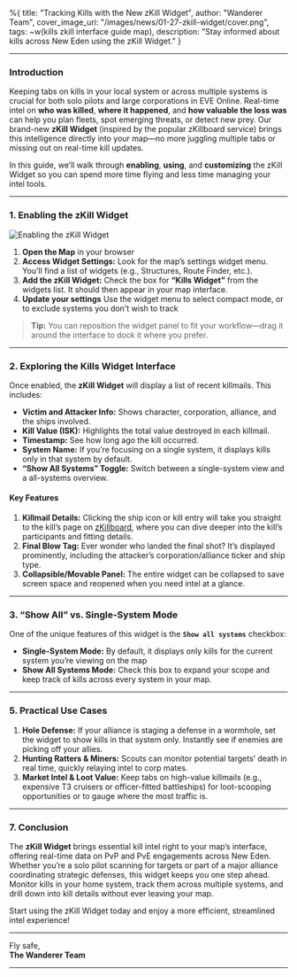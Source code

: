%{
title: "Tracking Kills with the New zKill Widget",
author: "Wanderer Team",
cover_image_uri: "/images/news/01-27-zkill-widget/cover.png",
tags: ~w(kills zkill interface guide map),
description: "Stay informed about kills across New Eden using the zKill Widget."
}

---

### Introduction

Keeping tabs on kills in your local system or across multiple systems is crucial for both solo pilots and large corporations in EVE Online. Real-time intel on **who was killed**, **where it happened**, and **how valuable the loss was** can help you plan fleets, spot emerging threats, or detect new prey. Our brand-new **zKill Widget** (inspired by the popular zKillboard service) brings this intelligence directly into your map—no more juggling multiple tabs or missing out on real-time kill updates.

In this guide, we’ll walk through **enabling**, **using**, and **customizing** the zKill Widget so you can spend more time flying and less time managing your intel tools.

---

### 1. Enabling the zKill Widget

![Enabling the zKill Widget](/images/news/01-27-zkill-widget/enable-zkill.png "Enable zKill Widget")

1. **Open the Map** in your browser
2. **Access Widget Settings:** Look for the map’s settings widget menu. You’ll find a list of widgets (e.g., Structures, Route Finder, etc.).
3. **Add the zKill Widget:** Check the box for **“Kills Widget”**  from the widgets list. It should then appear in your map interface.
4. **Update your settings** Use the widget menu to select compact mode, or to exclude systems you don't wish to track

> **Tip:** You can reposition the widget panel to fit your workflow—drag it around the interface to dock it where you prefer.

---

### 2. Exploring the Kills Widget Interface

Once enabled, the **zKill Widget** will display a list of recent killmails. This includes:

- **Victim and Attacker Info:** Shows character, corporation, alliance, and the ships involved.
- **Kill Value (ISK):** Highlights the total value destroyed in each killmail.
- **Timestamp:** See how long ago the kill occurred.
- **System Name:** If you’re focusing on a single system, it displays kills only in that system by default.  
- **“Show All Systems” Toggle:** Switch between a single-system view and a all-systems overview.

#### Key Features

1. **Killmail Details:** Clicking the ship icon or kill entry will take you straight to the kill’s page on [zKillboard](https://zkillboard.com/), where you can dive deeper into the kill’s participants and fitting details.
2. **Final Blow Tag:** Ever wonder who landed the final shot? It’s displayed prominently, including the attacker’s corporation/alliance ticker and ship type.
3. **Collapsible/Movable Panel:** The entire widget can be collapsed to save screen space and reopened when you need intel at a glance.

---

### 3. “Show All” vs. Single-System Mode

One of the unique features of this widget is the **`Show all systems`** checkbox:

- **Single-System Mode:** By default, it displays only kills for the current system you’re viewing on the map
- **Show All Systems Mode:** Check this box to expand your scope and keep track of kills across every system in your map.

---


### 5. Practical Use Cases

1. **Hole Defense:** If your alliance is staging a defense in a wormhole, set the widget to show kills in that system only. Instantly see if enemies are picking off your allies.
2. **Hunting Ratters & Miners:** Scouts can monitor potential targets’ death in real time, quickly relaying intel to corp mates. 
3. **Market Intel & Loot Value:** Keep tabs on high-value killmails (e.g., expensive T3 cruisers or officer-fitted battleships) for loot-scooping opportunities or to gauge where the most traffic is.

---


### 7. Conclusion

The **zKill Widget** brings essential kill intel right to your map’s interface, offering real-time data on PvP and PvE engagements across New Eden. Whether you’re a solo pilot scanning for targets or part of a major alliance coordinating strategic defenses, this widget keeps you one step ahead. Monitor kills in your home system, track them across multiple systems, and drill down into kill details without ever leaving your map.

Start using the zKill Widget today and enjoy a more efficient, streamlined intel experience!


---

Fly safe,  
**The Wanderer Team**

---
